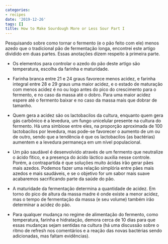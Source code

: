 ```yaml
---
categories:
- recipes
date: '2019-12-26'
tags: []
title: How to Make Sourdough More or Less Sour Part I
---
```


Pesquisando sobre como tornar o fermento (e o pão feito com ele) menos azedo que o tradicional pão de fermentação longa, encontrei este artigo dividido em duas partes. Essas anotações dizem respeito à primeira parte.

 - Os elementos para controlar o azedo do pão deste artigo são temperatura, escolha da farinha e maturidade.

 - Farinha branca entre 21 e 24 graus favorece menos acidez, e farinha integral entre 28 e 29 graus uma maior acidez, e o estado de maturação com menos acidez é no ou logo antes do pico do crescimento para o fermento, e no caso da massa até o dobro. Para uma maior acidez espere até o fermento baixar e no caso da massa mais que dobrar de tamanho.

 - Quem gera a acidez são os lactobacilos da cultura, enquanto quem gera gás carbônico é a levedura, um fungo unicelular presente na cultura do fermento. Há uma simbiose entre eles, na proporção aproximada de 100 lactobacilos por levedura, mas pode-se favorecer o aumento de um ou de outro, sendo que a tendência é que os lactobacilos (as bactérias) aumentem e a levedura permaneça em um nível populacional.

 - Um pão saudável é desenvolvido através de um fermento que neutralize o ácido fítico, e a presença do ácido láctico auxilia nesse controle. Porém, a contrapartida é que soluções muito ácidas irão gerar pães mais azedos. Podemos fazer uma relação simplória entre pães mais azedos e mais saudáveis, e se o objetivo for um sabor mais suave acabaremos sacrificando parte da saúde do pão.

 - A maturidade da fermentação determina a quantidade de acidez. Em torno do pico de altura da massa madre é onde existe a menor acidez, mas o tempo de fermentação da massa (e seu volume) também irão determinar a acidez do pão.

 - Para qualquer mudança no regime de alimentação do fermento, como temperatura, farinha e hidratação, demora cerca de 10 dias para que essas mudanças sejam sentidas na cultura (há uma discussão sobre o ritmo de refresh nos comentários e a reação das novas bactérias sendo adicionadas, mas faltam evidências).